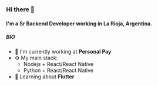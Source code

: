 ### Hi there 👋

#### I'm a Sr Backend Developer working in La Rioja, Argentina.

##### BIO

- 🏢 I'm currently working at **Personal Pay**
- ⚙️ My main stack: 
  - Nodejs + React/React Native
  - Python + React/React Native
- 🌱 Learning about **Flutter**
